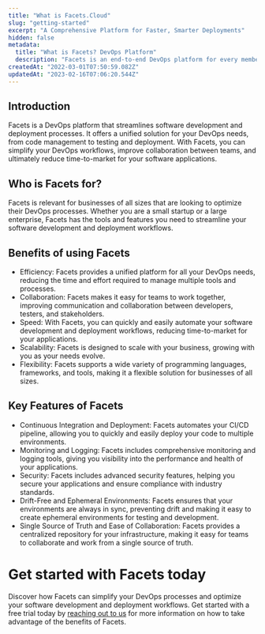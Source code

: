 ```yaml
---
title: "What is Facets.Cloud"
slug: "getting-started"
excerpt: "A Comprehensive Platform for Faster, Smarter Deployments"
hidden: false
metadata: 
  title: "What is Facets? DevOps Platform"
  description: "Facets is an end-to-end DevOps platform for every member of your development teams to gather all information about all environments and take necessary action with a single pane of glass (A DevEX product)."
createdAt: "2022-03-01T07:50:59.082Z"
updatedAt: "2023-02-16T07:06:20.544Z"
---
```

## Introduction

Facets is a DevOps platform that streamlines software development and deployment processes. It offers a unified solution for your DevOps needs, from code management to testing and deployment. With Facets, you can simplify your DevOps workflows, improve collaboration between teams, and ultimately reduce time-to-market for your software applications.

## Who is Facets for?

Facets is relevant for businesses of all sizes that are looking to optimize their DevOps processes. Whether you are a small startup or a large enterprise, Facets has the tools and features you need to streamline your software development and deployment workflows.

## Benefits of using Facets

- Efficiency: Facets provides a unified platform for all your DevOps needs, reducing the time and effort required to manage multiple tools and processes.
- Collaboration: Facets makes it easy for teams to work together, improving communication and collaboration between developers, testers, and stakeholders.
- Speed: With Facets, you can quickly and easily automate your software development and deployment workflows, reducing time-to-market for your applications.
- Scalability: Facets is designed to scale with your business, growing with you as your needs evolve.
- Flexibility: Facets supports a wide variety of programming languages, frameworks, and tools, making it a flexible solution for businesses of all sizes.

## Key Features of Facets

- Continuous Integration and Deployment: Facets automates your CI/CD pipeline, allowing you to quickly and easily deploy your code to multiple environments.
- Monitoring and Logging: Facets includes comprehensive monitoring and logging tools, giving you visibility into the performance and health of your applications.
- Security: Facets includes advanced security features, helping you secure your applications and ensure compliance with industry standards.
- Drift-Free and Ephemeral Environments: Facets ensures that your environments are always in sync, preventing drift and making it easy to create ephemeral environments for testing and development.
- Single Source of Truth and Ease of Collaboration: Facets provides a centralized repository for your infrastructure, making it easy for teams to collaborate and work from a single source of truth.

# Get started with Facets today

Discover how Facets can simplify your DevOps processes and optimize your software development and deployment workflows. Get started with a free trial today by [reaching out to us](https://www.facets.cloud/book-a-demo) for more information on how to take advantage of the benefits of Facets.